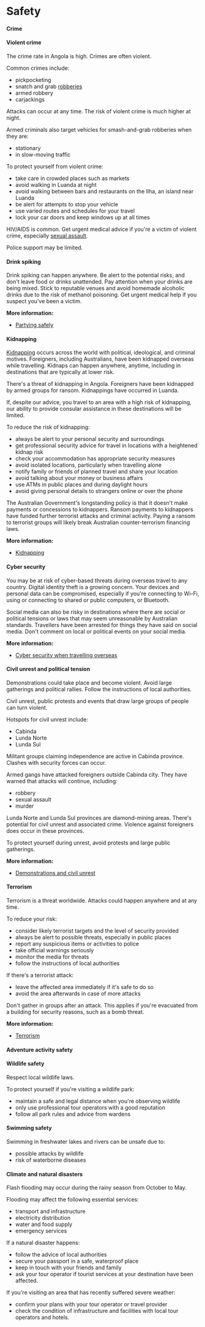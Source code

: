 # Safety

#### Crime

#### Violent crime

The crime rate in Angola is high. Crimes are often violent.

Common crimes include:

* pickpocketing
* snatch and grab [robberies](/before-you-go/safety/theft-robbery "Theft and robbery")
* armed robbery
* carjackings

Attacks can occur at any time. The risk of violent crime is much higher at night.

Armed criminals also target vehicles for smash-and-grab robberies when they are:

* stationary
* in slow-moving traffic

To protect yourself from violent crime:

* take care in crowded places such as markets
* avoid walking in Luanda at night
* avoid walking between bars and restaurants on the Ilha, an island near Luanda
* be alert for attempts to stop your vehicle
* use varied routes and schedules for your travel
* lock your car doors and keep windows up at all times

HIV/AIDS is common. Get urgent medical advice if you're a victim of violent crime, especially [sexual assault](/before-you-go/safety/sexual-assault "Reducing the risk of sexual assault and harassment"). 

Police support may be limited.

#### Drink spiking

Drink spiking can happen anywhere. Be alert to the potential risks, and don't leave food or drinks unattended. Pay attention when your drinks are being mixed. Stick to reputable venues and avoid homemade alcoholic drinks due to the risk of methanol poisoning. Get urgent medical help if you suspect you’ve been a victim.

**More information:**

* [Partying safely](/before-you-go/safety/partying "Partying safely")

#### Kidnapping

[Kidnapping](/before-you-go/safety/kidnapping "Reducing the risk of kidnapping") occurs across the world with political, ideological, and criminal motives. Foreigners, including Australians, have been kidnapped overseas while travelling. Kidnaps can happen anywhere, anytime, including in destinations that are typically at lower risk. 

There's a threat of kidnapping in Angola. Foreigners have been kidnapped by armed groups for ransom. Kidnappings have occurred in Luanda.

If, despite our advice, you travel to an area with a high risk of kidnapping, our ability to provide consular assistance in these destinations will be limited. 

To reduce the risk of kidnapping: 

* always be alert to your personal security and surroundings
* get professional security advice for travel in locations with a heightened kidnap risk
* check your accommodation has appropriate security measures
* avoid isolated locations, particularly when travelling alone
* notify family or friends of planned travel and share your location
* avoid talking about your money or business affairs
* use ATMs in public places and during daylight hours
* avoid giving personal details to strangers online or over the phone

The Australian Government's longstanding policy is that it doesn't make payments or concessions to kidnappers. Ransom payments to kidnappers have funded further terrorist attacks and criminal activity. Paying a ransom to terrorist groups will likely break Australian counter-terrorism financing laws. 

**More information:** 

* [Kidnapping](https://www.smartraveller.gov.au/before-you-go/safety/kidnapping)

#### Cyber security

You may be at risk of cyber-based threats during overseas travel to any country. Digital identity theft is a growing concern. Your devices and personal data can be compromised, especially if you're connecting to Wi-Fi, using or connecting to shared or public computers, or Bluetooth. 

Social media can also be risky in destinations where there are social or political tensions or laws that may seem unreasonable by Australian standards. Travellers have been arrested for things they have said on social media. Don't comment on local or political events on your social media. 

**More information:**

* [Cyber security when travelling overseas](/before-you-go/staying-safe/cyber-security "Cyber security when travelling overseas")

#### Civil unrest and political tension

Demonstrations could take place and become violent. Avoid large gatherings and political rallies. Follow the instructions of local authorities.

Civil unrest, public protests and events that draw large groups of people can turn violent.

Hotspots for civil unrest include:

* Cabinda
* Lunda Norte
* Lunda Sul

Militant groups claiming independence are active in Cabinda province. Clashes with security forces can occur.

Armed gangs have attacked foreigners outside Cabinda city. They have warned that attacks will continue, including:

* robbery
* sexual assault
* murder

Lunda Norte and Lunda Sul provinces are diamond-mining areas. There's potential for civil unrest and associated crime. Violence against foreigners does occur in these provinces.

To protect yourself during unrest, avoid protests and large public gatherings.

**More information:**

* [Demonstrations and civil unrest](/before-you-go/safety/protests-civil-unrest "Protests and civil unrest")

#### Terrorism

Terrorism is a threat worldwide. Attacks could happen anywhere and at any time.

To reduce your risk:

* consider likely terrorist targets and the level of security provided
* always be alert to possible threats, especially in public places
* report any suspicious items or activities to police
* take official warnings seriously
* monitor the media for threats
* follow the instructions of local authorities

If there's a terrorist attack:

* leave the affected area immediately if it's safe to do so
* avoid the area afterwards in case of more attacks

Don't gather in groups after an attack. This applies if you're evacuated from a building for security reasons, such as a bomb threat.

**More information:**

* [Terrorism](/before-you-go/safety/terrorism "Terrorism")

#### Adventure activity safety

#### Wildlife safety

Respect local wildlife laws.

To protect yourself if you're visiting a wildlife park:

* maintain a safe and legal distance when you're observing wildlife
* only use professional tour operators with a good reputation
* follow all park rules and advice from wardens

#### Swimming safety

Swimming in freshwater lakes and rivers can be unsafe due to:

* possible attacks by wildlife
* risk of waterborne diseases

#### Climate and natural disasters

Flash flooding may occur during the rainy season from October to May.

Flooding may affect the following essential services:

* transport and infrastructure
* electricity distribution
* water and food supply
* emergency services

If a natural disaster happens:

* follow the advice of local authorities
* secure your passport in a safe, waterproof place
* keep in touch with your friends and family
* ask your tour operator if tourist services at your destination have been affected.

If you're visiting an area that has recently suffered severe weather:

* confirm your plans with your tour operator or travel provider
* check the condition of infrastructure and facilities with local tour operators and hotels.